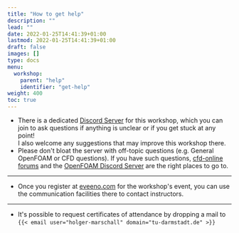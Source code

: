 ```yaml
---
title: "How to get help"
description: ""
lead: ""
date: 2022-01-25T14:41:39+01:00
lastmod: 2022-01-25T14:41:39+01:00
draft: false
images: []
type: docs
menu:
  workshop:
    parent: "help"
    identifier: "get-help"
weight: 400
toc: true
---
```


- There is a dedicated [Discord Server](https://discord.gg/v66uAhBEBw) for this workshop, which you can join to ask questions
  if anything is unclear or if you get stuck at any point!<br> I also welcome any suggestions that may improve this workshop there.
- Please don't bloat the server with off-topic questions (e.g. General OpenFOAM or CFD questions). If you have
  such questions, [cfd-online forums](https://www.cfd-online.com/Forums/openfoam/) and
  the [OpenFOAM Discord Server](https://discord.gg/P9p9eHn) are the right places to go to.

---

- Once you register at [eveeno.com](https://eveeno.com/parallelization_in_openfoam_) for the workshop's event,
  you can use the communication facilities there to contact instructors.

---

- It's possible to request certificates of attendance by dropping a mail to `{{< email user="holger-marschall" domain="tu-darmstadt.de" >}}`
